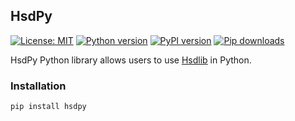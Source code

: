 ## HsdPy

[![License: MIT](https://img.shields.io/badge/License-MIT-yellow.svg)](../../LICENSE)
[![Python version](https://img.shields.io/badge/Python-%3E=3.10-blue)](https://github.com/habedi/hsdlib)
[![PyPI version](https://badge.fury.io/py/hsdpy.svg)](https://badge.fury.io/py/hsdpy)
[![Pip downloads](https://img.shields.io/pypi/dm/hsdpy.svg)](https://pypi.org/project/hsdpy)

HsdPy Python library allows users to use [Hsdlib](https://github.com/habedi/hsdlib) in Python.

### Installation

```bash
pip install hsdpy
```
